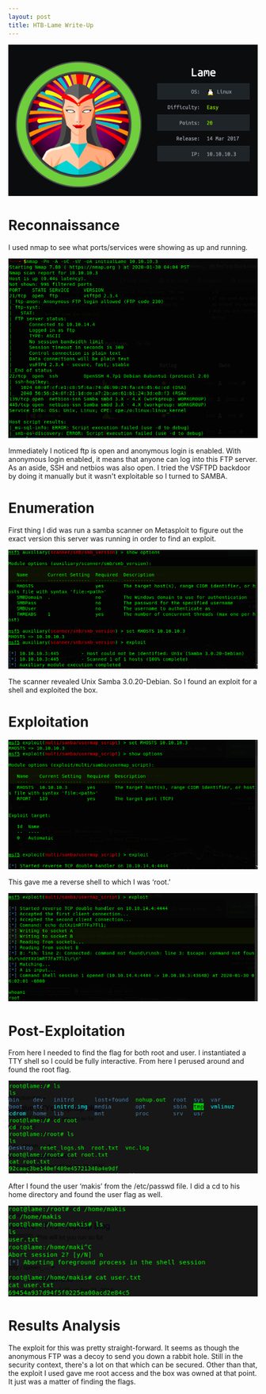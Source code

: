 ```yaml
---
layout: post
title: HTB-Lame Write-Up
---
```

![](https://github.com/alikesyou007/alikesyou007.github.io/blob/master/images/Lame.png)    

Reconnaissance
======

I used nmap to see what ports/services were showing as up and running.

![Nmap_scan](https://github.com/alikesyou007/alikesyou007.github.io/blob/master/images/NmapLame.png)

Immediately I noticed ftp is open and anonymous login is enabled. With anonymous login enabled, it means that anyone can log into this FTP server. As an aside, SSH and netbios was also open.  I tried the VSFTPD backdoor by doing it manually but it wasn't exploitable so I turned to SAMBA.

Enumeration
======

First thing I did was run a samba scanner on Metasploit to figure out the exact version this server was running in order to find an exploit.

![MSF_Smb_scan](https://github.com/alikesyou007/alikesyou007.github.io/blob/master/images/EnumLame.png)

The scanner revealed Unix Samba 3.0.20-Debian. So I found an exploit for a shell and exploited the box.


Exploitation
======

![MSF_usermap_script](https://github.com/alikesyou007/alikesyou007.github.io/blob/master/images/ExploitationLame.png)

This gave me a reverse shell to which I was ‘root.’

![MSF_gotroot](https://github.com/alikesyou007/alikesyou007.github.io/blob/master/images/Exploitation2Lame.png)

Post-Exploitation
======

From here I needed to find the flag for both root and user. I instantiated a TTY shell so I could be fully interactive. From here I perused around and found the root flag.

![Root_flag](https://github.com/alikesyou007/alikesyou007.github.io/blob/master/images/PostExploit1Lame.png)

After I found the user ‘makis’ from the /etc/passwd file. I did a cd to his home directory and found the user flag as well.

![User_flag](https://github.com/alikesyou007/alikesyou007.github.io/blob/master/images/PostExploit2Lame.png)

Results Analysis
======

The exploit for this was pretty straight-forward. It seems as though the anonymous FTP was a decoy to send you down a rabbit hole. Still in the security context, there's a lot on that which can be secured. Other than that, the exploit I used gave me root access and the box was owned at that point. It just was a matter of finding the flags.


